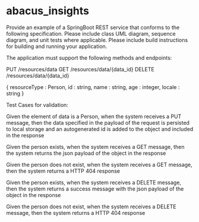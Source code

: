# abacus_insights
Provide an example of a SpringBoot REST service that conforms to the following specification.
Please include class UML diagram, sequence diagram, and unit tests where applicable.
Please include build instructions for building and running your application.

The application must support the following methods and endpoints:

PUT    /resources/data
GET    /resources/data/{data_id}
DELETE /resources/data/{data_id}

{
  resourceType : Person,
  id : string,
  name : string,
  age : integer,
  locale : string
}

Test Cases for validation:

Given the element of data is a Person, 
	when the system receives a PUT message, 
		then the data specified in the payload of the request is persisted to local storage 
		and an autogenerated id is added to the object and included in the response

Given the person exists,
	when the system receives a GET message,
		then the system returns the json payload of the object in the response

Given the person does not exist,
	when the system receives a GET message,
		then the system returns a HTTP 404 response

Given the person exists,
	when the system receives a DELETE message,
		then the system returns a success message with the json payload of the object in the response

Given the person does not exist,
	when the system receives a DELETE message,
		then the system returns a HTTP 404 response 